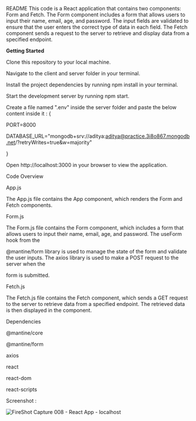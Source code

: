 ﻿README
This code is a React application that contains two components: Form and Fetch. The Form component includes a form that allows users to input their name, email, age, and password. The input fields are validated to ensure that the user enters the correct type of data in each field. The Fetch component sends a request to the server to retrieve and display data from a specified endpoint.

<b>Getting Started</b>

Clone this repository to your local machine.

Navigate to the client and server folder in your terminal.

Install the project dependencies by running npm install in your terminal.

Start the development server by running npm start.

Create a file named ".env" inside the server folder and paste the below content inside it : {

PORT=8000

DATABASE_URL="mongodb+srv://aditya:aditya@practice.3i8o867.mongodb.net/?retryWrites=true&w=majority"

}

Open http://localhost:3000 in your browser to view the application.

Code Overview

App.js

The App.js file contains the App component, which renders the Form and Fetch components.


Form.js

The Form.js file contains the Form component, which includes a form that allows users to input their name, email, age, and password. The useForm hook from the 

@mantine/form library is used to manage the state of the form and validate the user inputs. The axios library is used to make a POST request to the server when the 

form is submitted.

Fetch.js

The Fetch.js file contains the Fetch component, which sends a GET request to the server to retrieve data from a specified endpoint. The retrieved data is then displayed in the component.

Dependencies

@mantine/core

@mantine/form

axios

react

react-dom

react-scripts


Screenshot :

![FireShot Capture 008 - React App - localhost](https://user-images.githubusercontent.com/98736611/235356429-a17fe1f1-d8a9-45cc-b284-84c217295e39.png)





